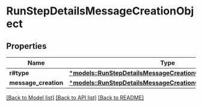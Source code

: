 # RunStepDetailsMessageCreationObject

## Properties
Name | Type | Description | Notes
------------ | ------------- | ------------- | -------------
**r#type** | [***models::RunStepDetailsMessageCreationObjectType**](RunStepDetailsMessageCreationObject_type.md) |  | 
**message_creation** | [***models::RunStepDetailsMessageCreationObjectMessageCreation**](RunStepDetailsMessageCreationObject_message_creation.md) |  | 

[[Back to Model list]](../README.md#documentation-for-models) [[Back to API list]](../README.md#documentation-for-api-endpoints) [[Back to README]](../README.md)



